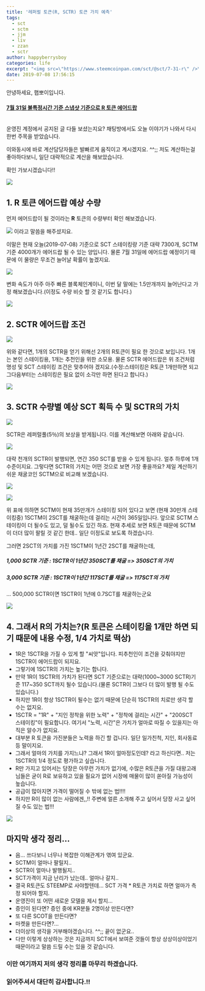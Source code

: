 ```yaml
---
title: '레퍼럴 토큰(R, SCTR) 토큰 가치 예측'
tags:
  - sct
  - sctm
  - jjm
  - liv
  - zzan
  - sctr
author: happyberrysboy
categories: life
excerpt: "<img src=\"https://www.steemcoinpan.com/sct/@sct/7-31-r\" />\r\n안녕하세요, 햅뽀이입니다.  #### [7월 31일 불특정시간 기준 스냅샷 기준으로 R 토큰 에어드랍](  <br> 운영진 계정에서 공지된 글 다들 보셨는지요? 채팅방에서도 오늘 이야기가 나와서 다시한번 주목을 받았습니다.  이와동시에 바로 계산담당자들은 발빠르게 움직이고 계시겠지요. ^^;; 저도 계산하는걸 좋아하다보니, 일단 대략적으로 계산을 해보았습니....."
date: 2019-07-08 17:56:15
---
```


안녕하세요, 햅뽀이입니다.

#### [7월 31일 불특정시간 기준 스냅샷 기준으로 R 토큰 에어드랍](https://www.steemcoinpan.com/sct/@sct/7-31-r) 
<br>
운영진 계정에서 공지된 글 다들 보셨는지요? 채팅방에서도 오늘 이야기가 나와서 다시한번 주목을 받았습니다.

이와동시에 바로 계산담당자들은 발빠르게 움직이고 계시겠지요. ^^;; 저도 계산하는걸 좋아하다보니, 일단 대략적으로 계산을 해보았습니다.

확인 가보시겠습니다!!

![](https://ipfs.busy.org/ipfs/QmUKxtLW5JEnqaaAnwiLc9kFK1BqpcMGoFKTF7JLKcvJqy)

## 1. R 토큰 에어드랍 예상 수량
먼저 에어드랍이 될 것이라는 **R** 토큰의 수량부터 확인 해보겠습니다.

![](https://cdn.steemitimages.com/DQmf6mgsLJNvTcJMvev2Jq4uFVFSC1HwEU7PKfWuNX3Jc9F/image.png)
이라고 말씀을 해주셨지요.

이말은 현재 오늘(2019-07-08) 기준으로 SCT 스테이킹량 기준 대략 7300개, SCTM 기준 4000개가 에어드랍 될 수 있는 양입니다. 물론 7월 31일에 에어드랍 예정이기 때문에 이 물량은 무조건 늘어날 확률이 높겠지요.

![](https://cdn.steemitimages.com/DQmdXre6GTsmAYz8XKSogPqfCi6s7QZ9JDni5nBGnpZ83wf/image.png)


변화 속도가 아주 아주  빠른 블록체인계이니, 이번 달 말에는 1.5만개까지 늘어난다고 가정 해보겠습니다.(이정도 수량 비슷 할 것 같기도 합니다.)


![](https://ipfs.busy.org/ipfs/QmUKxtLW5JEnqaaAnwiLc9kFK1BqpcMGoFKTF7JLKcvJqy)

## 2. SCTR 에어드랍 조건

![](https://cdn.steemitimages.com/DQmQNT7CifhEPYJQz911dCa9Rn1FXPbbSJfuKnCWeafrK2s/image.png)

위와 같다면, 1개의 SCTR을 얻기 위해선 2개의 R토큰이 필요 한 것으로 보입니다. 1개는 본인 스테이킹용, 1개는 추천인을 위한 소모용. 물론 SCTR 에어드랍은 위 조건처럼 명성 및 SCT 스테이킹 조건은 맞추어야 겠지요.(수정:스테이킹은 R토큰 1개만하면 되고 그다음부터는 스테이킹은 필요 없이 소각만 하면 된다고 합니다.)

![](https://ipfs.busy.org/ipfs/QmUKxtLW5JEnqaaAnwiLc9kFK1BqpcMGoFKTF7JLKcvJqy)

## 3. SCTR 수량별 예상 SCT 획득 수 및 SCTR의 가치

![](https://cdn.steemitimages.com/DQmT75QsyKREUAw2WCAQ7tncRv6Y41sQZQ6oHAUfieifLEH/image.png)

SCTR은 레퍼럴풀(5％)의 보상을 받게됩니다. 이를 계산해보면 아래와 같습니다. 

![](https://cdn.steemitimages.com/DQmcYyp54AiAwSy2pzXAjZ11d5tCTaTPPK7oqZUxguxVJEj/image.png)

대략 천개의 SCTR이 발행되면, 연간 350 SCT를 받을 수 있게 됩니다. 얼추 하루에 1개 수준이지요.
그렇다면 SCTR의 가치는 어떤 것으로 보면 가장 좋을까요? 제일 계산하기 쉬운 채굴코인 SCTM으로 비교해 보겠습니다.

![](https://cdn.steemitimages.com/DQmSHQmzCxUcPqnBbq4sEFfBorqb7kiN79deV4zp95vGsEi/image.png)

![](https://cdn.steemitimages.com/DQmVAcM9UPQbs7Mx1ANb8hBmyzv9J1uh3Ym4omFhQtAkmKh/image.png)


위 표에 의하면 SCTM이 현재 35만개가 스테이킹 되어 있다고 보면 (현재 30만개 스테이킹중) 1SCTM이 2SCT를 채굴하는데 걸리는 시간이 365일입니다. 앞으로 SCTM 스테이킹이 더 될수도 있고, 덜 될수도 있긴 하죠. 현재 추세로 보면 R토큰 때문에 SCTM이 더더 많이 팔릴 것 같긴 한데.. 일단 이정도로 보도록 하겠습니다. 


그러면 2SCT의 가치를 가진 1SCTM이 1년간 2SCT를 채굴하는데,
##### 1,000 SCTR 기준 : 1SCTR이 1년간 350SCT를 채굴 => 350SCT의 가치
##### 3,000 SCTR 기준 : 1SCTR이 1년간 117SCT를 채굴 => 117SCT의 가치
...
500,000 SCTR이면 1SCTR이 1년에 0.7SCT를 채굴하는군요

![](https://ipfs.busy.org/ipfs/QmUKxtLW5JEnqaaAnwiLc9kFK1BqpcMGoFKTF7JLKcvJqy)


## 4. 그래서 R의 가치는?(R 토큰은 스테이킹을 1개만 하면 되기 때문에 내용 수정, 1/4 가치로 떡상)
- 1R은 1SCTR을 가질 수 있게 할 "씨앗"입니다. 피추천인이 조건을 갖춰야지만 1SCTR이 에어드랍이 되지요.
- 그렇기에 1SCTR의 가치는 높기는 합니다.
- 만약 1R이 1SCTR의 가치가 된다면 SCT 기준으로는 대략(1000~3000 SCTR)기준 117~350 SCT까지 될수 있습니다.(물론 SCTR이 그보다 더 많이 발행 될 수도 있습니다.)
- 하지만 1R이 항상 1SCTR이 될수는 없기 때문에 단순히 1SCTR의 치로만 생각 할 수는 없지요.
- 1SCTR = "1R" + "지인 정착을 위한 노력" + "정착에 걸리는 시간"  + "200SCT 스테이킹"이 필요합니다. 여기서 "노력, 시간"은 가치가 얼마로 따질 수 있을지는 아직은 알수가 없지요. 
- 대부분 R 토큰을 가진분들은 노력을 하긴 할 겁니다. 일단 일가친척, 지인, 회사동료 등 말이지요. 
- 그래서 얼마의 가치를 가지느냐? 그래서 1R이 얼마정도인데? 라고 하신다면.. 저는 1SCTR의 1/4 정도로 평가하고 싶습니다.
- R만 가지고 있어서는 당장은 아무런 가치가 없기에, 수많은 R토큰을 가질 대왕고래님들은 굳이 R로 보유하고 있을 필요가 없어 시장에 매물이 많이 쏟아질 가능성이 높습니다.
- 공급이 많아지면 가격이 떨어질 수 밖에 없는 법!!!!
- 하지만 R이 많이 없는 사람에겐,,!! 주변에 얼른 소개해 주고 싶어서 당장 사고 싶어 질 수도 있는 법!!!



![](https://ipfs.busy.org/ipfs/QmUKxtLW5JEnqaaAnwiLc9kFK1BqpcMGoFKTF7JLKcvJqy)

## 마지막 생각 정리...
- 음... 쓰다보니 너무나 복잡한 이해관계가 엮여 있군요.
- SCTM이 얼마나 팔릴지.. 
- SCTR이 얼마나 발행될지..
- SCT가격이 지금 난리가 났는데.. 얼마나 갈지..
- 결국 R토큰도 STEEMP로 사야할텐데... SCT 가격 * R토큰 가치로 하면 얼마가 측정 되어야 할지.
- 운영진이 또 어떤 새로운 모델을 제시 할지...
- 증인이 된다면? 증인 중에 KR분들 2명이상 만든다면?
- 또 다른 SCOT을 만든다면?
- 마켓을 만든다면?...
- 더이상의 생각을 거부해야겠습니다. ^^;; 끝이 없군요..
- 다만 이렇게 상상하는 것은 지금까지 SCT에서 보여준 것들이 항상 상상이상이었기 때문이라고 말씀 드릴 수는 있을 것 같습니다.

### 이만 여기까지 저의 생각 정리를 마무리 하겠습니다.
### 읽어주셔서 대단히 감사합니다.!!